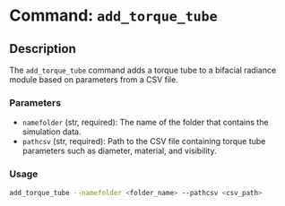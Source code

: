 # Command: `add_torque_tube`

## Description

The `add_torque_tube` command adds a torque tube to a bifacial radiance module based on parameters from a CSV file.

### Parameters

- `namefolder` (str, required): The name of the folder that contains the simulation data.
- `pathcsv` (str, required): Path to the CSV file containing torque tube parameters such as diameter, material, and visibility.

### Usage

```bash
add_torque_tube --namefolder <folder_name> --pathcsv <csv_path>
```